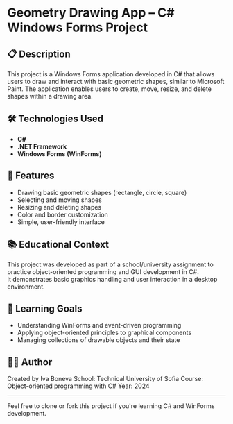 # Geometry Drawing App – C# Windows Forms Project

## 📋 Description

This project is a Windows Forms application developed in C# that allows users to draw and interact with basic geometric shapes, similar to Microsoft Paint. The application enables users to create, move, resize, and delete shapes within a drawing area.

## 🛠️ Technologies Used

- **C#**
- **.NET Framework**
- **Windows Forms (WinForms)**

## 🎨 Features

- Drawing basic geometric shapes (rectangle, circle, square)
- Selecting and moving shapes
- Resizing and deleting shapes
- Color and border customization
- Simple, user-friendly interface

## 📚 Educational Context

This project was developed as part of a school/university assignment to practice object-oriented programming and GUI development in C#.  
It demonstrates basic graphics handling and user interaction in a desktop environment.

## 🧠 Learning Goals

- Understanding WinForms and event-driven programming
- Applying object-oriented principles to graphical components
- Managing collections of drawable objects and their state

## 👨‍💻 Author

Created by Iva Boneva
School: Technical University of Sofia
Course: Object-oriented programming with C# 
Year: 2024

---

Feel free to clone or fork this project if you're learning C# and WinForms development.
